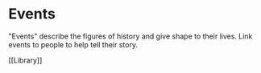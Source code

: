 # Events

"Events" describe the figures of history and give shape to their lives. Link events to people to help tell their story.

[[Library]]